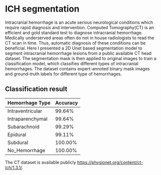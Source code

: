 # ICH segmentation
Intracranial hemorrhage is an acute serious neurological conditions which require rapid diagnosis and intervention. Computed Tomography(CT) is an efficient and gold standard test to diagnose intracranial hemorrhage. Medically underserved areas often do not in house radiologists to read the CT scan in time. Thus, automatic diagnosis of these conditions can be beneficial. Here I presented a 2D Unet based segmentation model to segment intracranial hemorrhage lesions from a public available CT head dataset. The segmentation mask is then applied to original images to train a classification model, which classifies different types of intracranial hemorrhages. The dataset contains expert-annoted binary mask images and ground-truth labels for different type of hemorrhages. 


## Classification result

| Hemorrhage Type          | Accuracy    |
| ------------------------ | ----------- |
| Intraventricular         | 99.64%      |
| Intraparenchymal         | 99.64%      |
| Subarachnoid             | 99.29%      |
| Epidural                 | 99.11%      |
| Subdural                 | 100.00%     |
| No_Hemorrhage            | 100.00%     |

The CT dataset is available publicly https://physionet.org/content/ct-ich/1.3.1/. 
